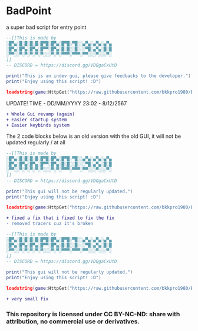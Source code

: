 # BadPoint
 a super bad script for entry point

```lua
--[[This is made by
░█▀▄░█░█░█░█░█▀█░█▀▄░█▀█░▀█░░▄▀▄░▄▀▄░▄▀▄
░█▀▄░█▀▄░█▀▄░█▀▀░█▀▄░█░█░░█░░░▀█░▄▀▄░█░█
░▀▀░░▀░▀░▀░▀░▀░░░▀░▀░▀▀▀░▀▀▀░▀▀░░░▀░░░▀░
]]
-- DISCORD = https://discord.gg/VDQgaCxUtD

print("This is an indev gui, please give feedbacks to the developer.")
print("Enjoy using this script! :D")

loadstring(game:HttpGet("https://raw.githubusercontent.com/bkkpro1980/BadPoint/main/main.lua"))()
```

UPDATE! TIME - DD/MM/YYYY
23:02 - 8/12/2567
```diff
+ Whole Gui revamp (again)
+ Easier startup system
+ Easier keybinds system
```

The 2 code blocks below is an old version with the old GUI, it will not be updated regularly / at all
```lua
--[[This is made by
░█▀▄░█░█░█░█░█▀█░█▀▄░█▀█░▀█░░▄▀▄░▄▀▄░▄▀▄
░█▀▄░█▀▄░█▀▄░█▀▀░█▀▄░█░█░░█░░░▀█░▄▀▄░█░█
░▀▀░░▀░▀░▀░▀░▀░░░▀░▀░▀▀▀░▀▀▀░▀▀░░░▀░░░▀░
]]
-- DISCORD = https://discord.gg/VDQgaCxUtD

print("This gui will not be regularly updated.")
print("Enjoy using this script! :D")

loadstring(game:HttpGet("https://raw.githubusercontent.com/bkkpro1980/BadPoint/main/main-old.lua"))()
```

```diff
+ fixed a fix that i fixed to fix the fix
- removed tracers cuz it's broken
```

```lua
--[[This is made by
░█▀▄░█░█░█░█░█▀█░█▀▄░█▀█░▀█░░▄▀▄░▄▀▄░▄▀▄
░█▀▄░█▀▄░█▀▄░█▀▀░█▀▄░█░█░░█░░░▀█░▄▀▄░█░█
░▀▀░░▀░▀░▀░▀░▀░░░▀░▀░▀▀▀░▀▀▀░▀▀░░░▀░░░▀░
]]
-- DISCORD = https://discord.gg/VDQgaCxUtD

print("This gui will not be regularly updated.")
print("Enjoy using this script! :D")

loadstring(game:HttpGet("https://raw.githubusercontent.com/bkkpro1980/BadPoint/main/main-original.lua"))()
```

```diff
+ very small fix
```

### This repository is licensed under CC BY-NC-ND: share with attribution, no commercial use or derivatives.
